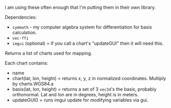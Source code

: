 I am using these often enough that I'm putting them in their own library.

Dependencies:
- `symmath` - my computer algebra system for differentiation for basis calculation.
- `vec-ffi`
- `imgui` (optional) = if you call a chart's "updateGUI" then it will need this.

Returns a list of charts used for mapping.

Each chart contains:
- name
- chart(lat, lon, height) = returns x, y, z in normalized coordinates.  Multiply by charts.WGS84.a
- basis(lat, lon, height) = returns a set of 3 `vec3d`'s the basis, probably orthonormal.  Lat and lon are in degrees, height is in meters.
- updateGUI() = runs imgui update for modifying variables via gui.
